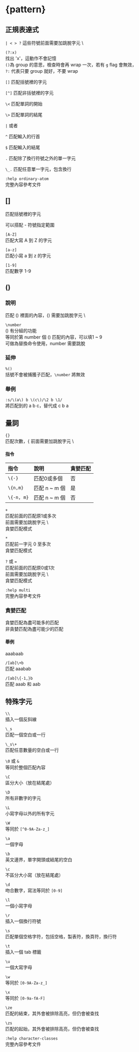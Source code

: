 # {pattern}

## 正規表達式

`| < > ?` 這些符號前面需要加跳脫字元 \

`(?:x)`  
找出 'x'，這動作不會記憶  
`()`為 group 的意思，檢查時會再 wrap 一次，若有 `g` flag 會無效，  
`?:` 代表只要 group 就好，不要 wrap

`[]` 匹配括號裡的字元

`[^]` 匹配非括號裡的字元

`\<` 匹配單詞的開始

`\>` 匹配單詞的結尾

`|` 或者

`^` 匹配輸入的行首

`$` 匹配輸入的結尾

`.` 匹配除了換行符號之外的單一字元

`\_.` 匹配任意單一字元，包含換行

`:help ordinary-atom`  
完整內容參考文件

## \[\]

匹配括號裡的字元

可以搭配 - 符號指定範圍

`[A-Z]`  
匹配大寫 A 到 Z 的字元

`[a-z]`  
匹配小寫 a 到 z 的字元

`[1-9]`  
匹配數字 1-9

## \(\)

### 說明

匹配 \(\) 裡面的內容，\(\) 需要加跳脫字元 \

`\number`  
\(\) 有分組的功能  
等同於第 number 個 \(\) 匹配的內容，可以填1 ~ 9  
可做為替換命令使用，number 需要跳脫

### 延伸

`%()`  
括號不會被捕獲子匹配，`\number` 將無效

### 舉例

`:s/\(a\) b \(c\)/\2 b \1/`  
將匹配到的 a b c，替代成 c b a

## 量詞

`{}`  
匹配次數，{ 前面需要加跳脫字元 \

#### 指令

| 指令 | 說明 | 貪婪匹配 |
| :--- | :--- | :--- |
| `\{-}` | 匹配0或多個 | 否 |
| `\{n,m}` | 匹配 n ~ m 個 | 是 |
| `\{-n, m}` | 匹配 n ~ m 個 | 否 |

`+`  
匹配前面的匹配原1或多次  
前面需要加跳脫字元 \  
貪婪匹配模式

`*`  
匹配前一字元 0 至多次  
貪婪匹配模式

`?` 或 `=`  
匹配前面的匹配原0或1次  
前面需要加跳脫字元 \  
貪婪匹配模式

`:help multi`  
完整內容參考文件

### 貪婪匹配

貪婪匹配為盡可能多的匹配  
非貪婪匹配為盡可能少的匹配

#### 舉例

aaabaab

`/[ab]\+b`  
匹配 aaabab

`/[ab]\{-1,}b`  
匹配 aaab 和 aab

## 特殊字元

`\\`  
插入一個反斜線

`\_s`  
匹配一個空白或一行

`\_s\+`  
匹配任意數量的空白或一行

`\0` 或 `&`  
等同於整個匹配內容

`\C`  
區分大小（放在結尾處）

`\D`  
所有非數字的字元

`\L`  
小寫字母以外的所有字元

`\W`  
等同於 `[^0-9A-Za-z_]`

`\a`  
一個字母

`\b`  
英文邊界，單字開頭或結尾的空白

`\c`  
不區分大小寫（放在結尾處）

`\d`  
吻合數字，寫法等同於 `[0-9]`

`\l`  
一個小寫字母

`\r`  
插入一個換行符號

`\s`  
匹配單個空格字符，包括空格，製表符，換頁符，換行符

`\t`  
插入一個 tab 標籤

`\u`  
一個大寫字母

`\w`  
等同於 `[0-9A-Za-z_]`

`\x`  
等同於 `[0-9a-fA-F]`

`\ze`  
匹配的結束，其外會被排除高亮，但仍會被查找

`\zs`  
匹配的起始，其外會被排除高亮，但仍會被查找

`:help character-classes`  
完整內容參考文件

